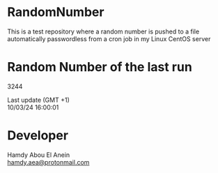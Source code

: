 # RandomNumber    
This is a test repository where a random number is pushed to a file automatically passwordless from a cron job in my Linux CentOS server    
# Random Number of the last run   
3244
      
Last update (GMT +1)    
10/03/24 16:00:01
# Developer    
Hamdy Abou El Anein   
hamdy.aea@protonmail.com
